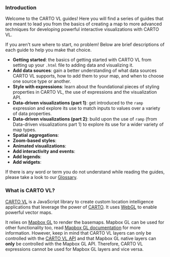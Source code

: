 ### Introduction

Welcome to the CARTO VL guides! Here you will find a series of guides that are meant to lead you from the basics of creating a map to more advanced techniques for developing powerful interactive visualizations with CARTO VL.

If you aren't sure where to start, no problem! Below are brief descriptions of each guide to help you make that choice.

* **Getting started**: the basics of getting started with CARTO VL from setting up your `.html` file to adding data and visualizing it.
* **Add data sources**: gain a better understanding of what data sources CARTO VL supports, how to add them to your map, and when to choose one source type or another.
* **Style with expressions**: learn about the foundational pieces of styling properties in CARTO VL, the use of expressions and the visualization API. 
* **Data-driven visualizations (part 1)**: get introduced to the `ramp` expression and explore its use to match inputs to values over a variety of data properties.
* **Data-driven visualizations (part 2)**: build upon the use of `ramp` (from Data-driven visualizations part 1) to explore its use for a wider variety of map types. 
* **Spatial aggregations**:
* **Zoom-based styles**:
* **Animated visualizations**:
* **Add interactivity and events**:
* **Add legends**:
* **Add widgets**:

If there is any word or term you do not understand while reading the guides, please take a look to our [Glossary](https://carto.com/help/glossary).

### What is CARTO VL?

[CARTO VL](https://github.com/cartodb/carto-vl) is a JavaScript library to create custom location intelligence applications that leverage the power of [CARTO](https://carto.com/). It uses [WebGL](https://www.khronos.org/webgl/) to enable powerful vector maps.

It relies on [Mapbox GL](https://www.mapbox.com/mapbox-gl-js/api) to render the basemaps. Mapbox GL can be used for other functionality too, read [Mapbox GL documentation](https://www.mapbox.com/mapbox-gl-js/api/) for more information. However, keep in mind that CARTO VL layers can only be controlled with the [CARTO VL API]() and that Mapbox GL native layers can **only** be controlled with the Mapbox GL API. Therefore, CARTO VL expressions cannot be used for Mapbox GL layers and vice versa.
